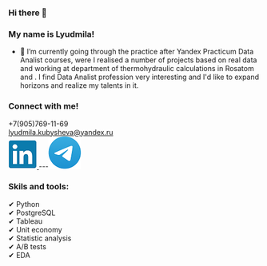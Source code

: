 ### Hi there 👋

### My name is Lyudmila!

- 🌱 I’m currently going through the practice after Yandex Practicum Data Analist courses,
  were I realised a number of projects based on real data and working at department of thermohydraulic calculations in Rosatom and
 .
  I find Data Analist profession very interesting and I'd like to expand horizons and
  realize my talents in it.
### Connect with me!
+7(905)769-11-69 <br/>
lyudmila.kubysheva@yandex.ru <br/>
[![ghghgf](li.png)
](https://www.linkedin.com/in/lyudmila-kubysheva-084993280)---[![oooohghgf](teme.png)](https://te.me/LyudaKub)

### Skils and tools:<br/>
✔ Python <br/>
✔ PostgreSQL <br/>
✔ Tableau <br/>
✔ Unit economy <br/>
✔ Statistic analysis <br/>
✔ A/B tests <br/>
✔ EDA
